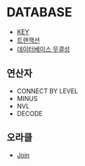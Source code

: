 # DATABASE

- [KEY](./Key.md)
- [트랜잭션](./Transaction.md)
- [데이터베이스 무결성](./Integrity.md)



## 연산자

- CONNECT BY LEVEL
- MINUS
- NVL
- DECODE

## 오라클

- [Join](./Join.md)
